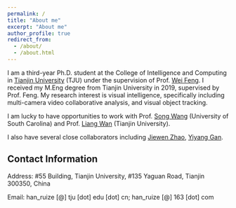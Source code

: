 ```yaml
---
permalink: /
title: "About me"
excerpt: "About me"
author_profile: true
redirect_from: 
  - /about/
  - /about.html
---
```



I am a third-year Ph.D. student at the College of Intelligence and Computing in [Tianjin University](http://www.tju.edu.cn/) (TJU) under the supervision of Prof. [Wei Feng](http://cic.tju.edu.cn/faculty/fengwei/index.html). 
I received my M.Eng degree from Tianjin University in 2019, supervised by Prof. Feng.
My research interest is visual intelligence, specifically including multi-camera video collaborative analysis, and visual object tracking.

I am lucky to have opportunities to work with Prof. [Song Wang](https://cse.sc.edu/~songwang/) (University of South Carolina) and Prof. [Liang Wan](http://cic.tju.edu.cn/faculty/lwan/index.html) (Tianjin University). 

I also have several close collaborators including [Jiewen Zhao](https://scholar.google.com/citations?user=kjDZaX8AAAAJ&hl=zh-CN), [Yiyang Gan](https://scholar.google.com/citations?user=TO3J9vgAAAAJ&hl=zh-CN).

## Contact Information

Address: #55 Building, Tianjin University, #135 Yaguan Road, Tianjin 300350, China

Email: han_ruize [@] tju [dot] edu [dot] cn; han_ruize [@] 163 [dot] com



